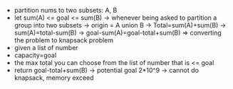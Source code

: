 * partition nums to two subsets: A, B
* let sum(A) <= goal <= sum(B)
-> whenever being asked to partition a group into two subsets -> origin = A union B
-> Total=sum(A)+sum(B)
-> sum(A)=total-sum(B)
-> goal-sum(A)=goal-total+sum(B)
=> converting the problem to knapsack problem
* given a list of number
* capacity=goal
* the max total you can choose from the list of number that is <= goal
* return goal-total+sum(B)
-> potential goal 2*10^9 -> cannot do knapsack, memory exceed